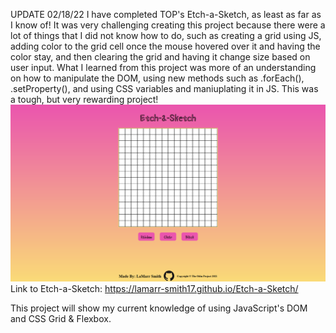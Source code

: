 UPDATE 02/18/22
I have completed TOP's Etch-a-Sketch, as least as far as I know of! It was very challenging creating this project because there were a lot of things that I did not know how to do, such as creating a grid using JS, adding color to the grid cell once the mouse hovered over it and having the color stay, and then clearing the grid and having it change size based on user input. What I learned from this project was more of an understanding on how to manipulate the DOM, using new methods such as .forEach(), .setProperty(), and using CSS variables and maniuplating it in JS. This was a tough, but very rewarding project!
<img src="./imgs/screenshot.PNG">
Link to Etch-a-Sketch: https://lamarr-smith17.github.io/Etch-a-Sketch/

This project will show my current knowledge of using JavaScript's DOM and CSS Grid & Flexbox.
